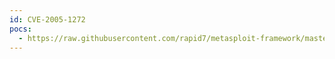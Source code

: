 ```yaml
---
id: CVE-2005-1272
pocs:
  - https://raw.githubusercontent.com/rapid7/metasploit-framework/master/modules/exploits/windows/brightstor/sql_agent.rb
---
```

